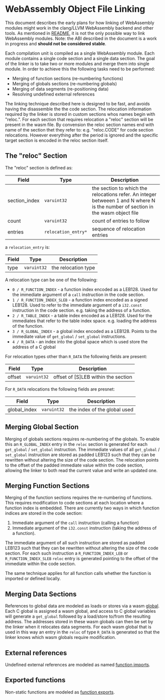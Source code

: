 WebAssembly Object File Linking
===============================

This document describes the early plans for how linking of WebAssembly modules
might work in the clang/LLVM WebAssembly backend and other tools.  As mentioned
in [README](README.md), it is not the only possible way to link WebAssembly
modules.  Note: the ABI described in the document is a work in progress and
**should not be considered stable**.

Each compilation unit is compiled as a single WebAssembly module.  Each
module contains a single code section and a single data section.  The goal
of the linker is to take two or more modules and merge them into single module.
In order to achieve this the following tasks need to be performed:

- Merging of function sections (re-numbering functions)
- Merging of globals sections (re-numbering globals)
- Merging of data segments (re-positioning data)
- Resolving undefined external references

The linking technique described here is designed to be fast, and avoids having
the disassemble the the code section.  The relocation information required by
the linker is stored in custom sections whos names begin with "reloc.".  For
each section that requires relocation a "reloc" section will be present in the
wasm file.  By convension the reloc section names end with name of the section
thet they refer to: e.g. "reloc.CODE" for code section relocations.  However
everything after the period is ignored and the specific target section is
encoded in the reloc section itself.

The "reloc" Section
-------------------

The "reloc" section is defined as:

| Field          | Type                | Description                    |
| -------------- | ------------------- | ------------------------------ |
| section\_index | `varuint32`         | the section to which the relocations refer. An integer betweeen 1 and N where N is the number of section in the wasm object file |
| count          | `varuint32`         | count of entries to follow     |
| entries        | `relocation_entry*` | sequence of relocation entries |

a `relocation_entry` is:

| Field    | Type                | Description                    |
| -------- | ------------------- | ------------------------------ |
| type     | `varuint32`         | the relocation type            |

A relocation type can be one of the following:

- `0 / R_FUNCTION_INDEX` - a function index encoded as a LEB128.  Used
  for the immediate argument of a `call` instruction in the code section.
- `1 / R_FUNCTION_INDEX_SLEB` - a function index encoded as a signed LEB128.
  Used to refer to the immediate argument of a `i32.const` instruction
  in the code section. e.g. taking the address of a function.
- `2 / R_TABLE_INDEX` - a table index encoded as a LEB128.  Used
  for the immediates that refer to the table index space. e.g. loading the
  address of the function.
- `3 / R_GLOBAL_INDEX` - a global index encoded as a LEB128.  Points to
  the immediate value of `get_global` / `set_global` instructions.
- `4 / R_DATA` - an index into the global space which is used store the address
  of a C global

For relocation types other than `R_DATA` the following fields are present:

| Field  | Type             | Description                         |
| ------ | ---------------- | ----------------------------------- |
| offset | `varuint32`      | offset of [S]LEB within the section |

For `R_DATA` relocations the following fields are presnet:

| Field         | Type              | Description                    |
| ------------- | ----------------- | ------------------------------ |
| global\_index | `varuint32`       | the index of the global used   |

Merging Global Section
----------------------

Merging of globals sections requires re-numbering of the globals.  To enable
this an `R_GLOBAL_INDEX` entry in the `reloc` section is generated for each
`get_global` / `set_global` instruction.  The immediate values of all
`get_global` / `set_global` instruction are stored as padded LEB123 such that
they can be rewritten without altering the size of the code section.  The
relocation points to the offset of the padded immediate value within the code
section, allowing the linker to both read the current value and write an updated
one.

Merging Function Sections
-------------------------

Merging of the function sections requires the re-numbering of functions.  This
requires modification to code sections at each location where a function
index is embedded.  There are currently two ways in which function indices are
stored in the code section:

1. Immediate argument of the `call` instruction (calling a function)
2. Immediate argument of the `i32.const` instruction (taking the address of a
   function).

The immediate argument of all such instruction are stored as padded LEB123
such that they can be rewritten without altering the size of the code section.
For each such instruction a `R_FUNCTION_INDEX_LEB` or `R_FUNCTION_INDEX_SLEB`
`reloc` entry is generated pointing to the offset of the immediate within the
code section.

The same technique applies for all function calls whether the function is
imported or defined locally.

Merging Data Sections
---------------------

References to global data are modeled as loads or stores via a wasm
[global](https://github.com/WebAssembly/design/blob/master/Modules.md#global-variables).
Each C global is assigned a wasm global, and access to C global variables will
generate a `get_global` followed by a load/store to/from the resulting address.
The addresses stored in these wasm globals can then be set by the linker when it
relocates data segments.  For each wasm global that is used in this way an entry
in the `reloc` of type `R_DATA` is generated so that the linker knows which
wasm globals require modification.

External references
-------------------

Undefined external references are modeled as named [function
imports](https://github.com/WebAssembly/design/blob/master/Modules.md#imports).

Exported functions
------------------

Non-static functions are modeled as [function
exports](https://github.com/WebAssembly/design/blob/master/Modules.md#exports).
